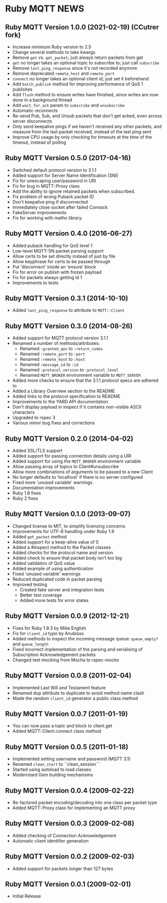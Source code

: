Ruby MQTT NEWS
==============

Ruby MQTT Version 1.0.0 (2021-02-19) (CCutrer fork)
---------------------------------------------------
* Increase minimum Ruby version to 2.5
* Change several methods to take kwargs
* Remove `get` vs. `get_packet`; just always return packets from get
* `get` no longer takes an optional topic to subscribe to; just call
  `subscribe`
* Remove `last_ping_response` since it's not recorded anymore
* Remove deprecated `remote_host` and `remote_port`
* `connect` no longer takes an optional client id; just set it beforehand
* Add `batch_publish` method for improving performance of QoS 1 publishes
* Add `flush` method to ensure writes have finished, since writes are
  now done in a background thread
* Add `wait_for_ack` param to `subscribe` and `unsubscribe`
* Automatic reconnects
* Re-send Pub, Sub, and Unsub packets that don't get acked, even across
  server disconnects
* Only send keepalive pings if we haven't received any other packets,
  and measure from the last packet received, instead of the last ping
  sent
* Improve CPU usage by only checking for timeouts at the time of the
  timeout, instead of polling

Ruby MQTT Version 0.5.0 (2017-04-16)
------------------------------------

* Switched default protocol version to 3.1.1
* Added support for Server Name Identification (SNI)
* Fix for unescaping user/password in URI
* Fix for bug in MQTT::Proxy class
* Add the ability to ignore retained packets when subscribed.
* Fix problem of wrong Puback packet ID
* Don't keepalive ping if disconnected
* Immediately close socket after failed Connack
* FakeServer improvements
* Fix for working with mathn library.


Ruby MQTT Version 0.4.0 (2016-06-27)
------------------------------------

* Added puback handling for QoS level 1
* Low-level MQTT-SN packet parsing support
* Allow certs to be set directly instead of just by file
* Allow keyphrase for certs to be passed through
* Put 'disconnect' inside an 'ensure' block
* Fix for error on publish with frozen payload
* Fix for packets always getting id 1
* Improvements to tests


Ruby MQTT Version 0.3.1 (2014-10-10)
------------------------------------

* Added ```last_ping_response``` to attribute to ```MQTT::Client```


Ruby MQTT Version 0.3.0 (2014-08-26)
------------------------------------

* Added support for MQTT protocol version 3.1.1
* Renamed a number of methods/attributes:
  - Renamed ```:granted_qos``` to ```:return_codes```
  - Renamed ```:remote_port``` to ```:port```
  - Renamed ```:remote_host``` to ```:host```
  - Renamed ```:message_id``` to ```:id```
  - Renamed ```:protocol_version``` to ```:protocol_level```
  - Renamed ```MQTT_BROKER``` environment variable to ```MQTT_SERVER```
* Added more checks to ensure that the 3.1.1 protocol specs are adhered to
* Added a Library Overview section to the README
* Added links to the protocol specification to README
* Improvements to the YARD API documentation
* Don't display payload in inspect if it contains non-visible ASCII characters
* Upgraded to rspec 3
* Various minor bug fixes and corrections


Ruby MQTT Version 0.2.0 (2014-04-02)
------------------------------------

* Added SSL/TLS support
* Added support for passing connection details using a URI
* Added support for using the ```MQTT_BROKER``` environment variable
* Allow passing array of topics to Client#unsubscribe
* Allow more combinations of arguments to be passed to a new Client
* No longer defaults to ‘localhost’ if there is no server configured
* Fixed more 'unused variable' warnings
* Documentation improvements
* Ruby 1.8 fixes
* Ruby 2 fixes


Ruby MQTT Version 0.1.0 (2013-09-07)
------------------------------------

* Changed license to MIT, to simplify licensing concerns
* Improvements for UTF-8 handling under Ruby 1.9
* Added ```get_packet``` method
* Added support for a keep-alive value of 0
* Added a #inspect method to the Packet classes
* Added checks for the protocol name and version
* Added check to ensure that packet body isn't too big
* Added validation of QoS value
* Added example of using authentication
* Fixed 'unused variable' warnings
* Reduced duplicated code in packet parsing
* Improved testing
  - Created fake server and integration tests
  - Better test coverage
  - Added more tests for error states


Ruby MQTT Version 0.0.9 (2012-12-21)
------------------------------------

* Fixes for Ruby 1.9.3 by Mike English
* Fix for ```client_id``` typo by Anubisss
* Added methods to inspect the incoming message queue: ```queue_empty?``` and ```queue_length```
* Fixed incorrect implementation of the parsing and serialising of Subscription Acknowledgement packets
* Changed test mocking from Mocha to rspec-mocks


Ruby MQTT Version 0.0.8 (2011-02-04)
------------------------------------

* Implemented Last Will and Testament feature
* Renamed dup attribute to duplicate to avoid method name clash
* Made the random ```client_id``` generator a public class method


Ruby MQTT Version 0.0.7 (2011-01-19)
------------------------------------

* You can now pass a topic and block to client.get
* Added MQTT::Client.connect class method


Ruby MQTT Version 0.0.5 (2011-01-18)
------------------------------------

* Implemented setting username and password (MQTT 3.1)
* Renamed ```clean_start``` to ``clean_session```
* Started using autoload to load classes
* Modernised Gem building mechanisms


Ruby MQTT Version 0.0.4 (2009-02-22)
------------------------------------

* Re-factored packet encoding/decoding into one class per packet type
* Added MQTT::Proxy class for implementing an MQTT proxy


Ruby MQTT Version 0.0.3 (2009-02-08)
------------------------------------

* Added checking of Connection Acknowledgement
* Automatic client identifier generation


Ruby MQTT Version 0.0.2 (2009-02-03)
------------------------------------

* Added support for packets longer than 127 bytes


Ruby MQTT Version 0.0.1 (2009-02-01)
------------------------------------

* Initial Release
